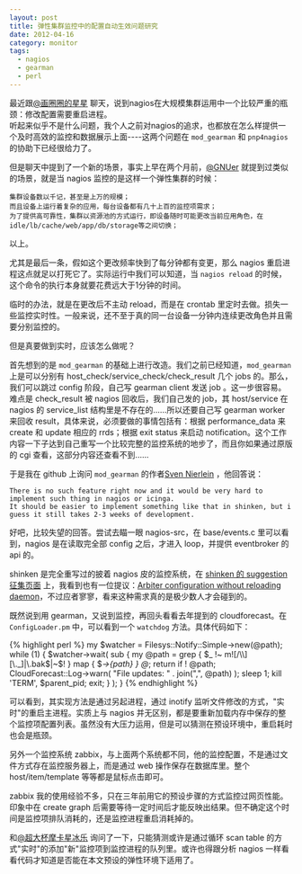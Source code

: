 ```yaml
---
layout: post
title: 弹性集群监控中的配置自动生效问题研究
date: 2012-04-16
category: monitor
tags:
  - nagios
  - gearman
  - perl
---
```


最近跟[@画圈圈的星星](http://weibo.com/fedoracore) 聊天，说到nagios在大规模集群运用中一个比较严重的瓶颈：修改配置需要重启进程。   
听起来似乎不是什么问题，我个人之前对nagios的追求，也都放在怎么样提供一个及时高效的监控和数据展示上面----这两个问题在 `mod_gearman` 和 `pnp4nagios` 的协助下已经很给力了。    

但是聊天中提到了一个新的场景，事实上早在两个月前，[@GNUer](http://weibo.com/tjpm) 就提到过类似的场景，就是当 nagios 监控的是这样一个弹性集群的时候：

    集群设备数以千记，甚至是上万的规模；
    而且设备上运行着复杂的应用，每台设备都有几十上百的监控项需求；
    为了提供高可靠性，集群以资源池的方式运行，即设备随时可能更改当前应用角色，在idle/lb/cache/web/app/db/storage等之间切换；

以上。    

尤其是最后一条，假如这个更改频率快到了每分钟都有变更，那么 nagios 重启进程这点就足以打死它了。实际运行中我们可以知道，当 `nagios reload` 的时候，这个命令的执行本身就要花费远大于1分钟的时间。    

临时的办法，就是在更改后不主动 reload，而是在 crontab 里定时去做。损失一些监控实时性。一般来说，还不至于真的同一台设备一分钟内连续更改角色并且需要分别监控的。    

但是真要做到实时，应该怎么做呢？    

首先想到的是 `mod_gearman` 的基础上进行改造。我们之前已经知道，`mod_gearman` 上是可以分别有 host_check/service_check/check_result 几个 jobs 的。那么，我们可以跳过 config 阶段，自己写 gearman client 发送 job 。这一步很容易。难点是 check_result 被 nagios 回收后，我们自己发的 job，其 host/service 在 nagios 的 service_list 结构里是不存在的......所以还要自己写 gearman worker 来回收 result，具体来说，必须要做的事情包括有：根据 performance_data 来 create 和 update 相应的 rrds；根据 exit status 来启动 notification。这个工作内容一下子达到自己重写一个比较完整的监控系统的地步了，而且你如果通过原版的 cgi 查看，这部分内容还查看不到......    

于是我在 github 上询问 `mod_gearman` 的作者[Sven Nierlein](https://github.com/sni) ，他回答说：

    There is no such feature right now and it would be very hard to implement such thing in nagios or icinga.
    It should be easier to implement something like that in shinken, but i guess it still takes 2-3 weeks of development.

好吧，比较失望的回答。尝试去瞄一眼 nagios-src，在 base/events.c 里可以看到，nagios 是在读取完全部 config 之后，才进入 loop，并提供 eventbroker 的 api 的。    

shinken 是完全重写过的披着 nagios 皮的监控系统，在 [shinken 的 suggestion 征集页面](http://shinken.ideascale.com/) 上，我看到也有一位提议：[Arbiter configuration without reloading daemon](http://shinken.ideascale.com/a/dtd/Arbiter-configuration-without-reloading-daemon/323455-10373)，不过应者寥寥，看来这种需求真的是极少数人才会碰到的。    

既然说到用 gearman，又说到监控，再回头看看去年提到的 cloudforecast。在 `ConfigLoader.pm` 中，可以看到一个 `watchdog` 方法。具体代码如下：

{% highlight perl %}
    my $watcher = Filesys::Notify::Simple->new(\@path);
    while (1) {
        $watcher->wait( sub {
            my @path = grep { $_ !~ m![/\\][\._]|\.bak$|~$!  } map { $_->{path} } @_;
            return if ! @path;
            CloudForecast::Log->warn( "File updates: " . join(",", @path) );
            sleep 1;
            kill 'TERM', $parent_pid;
            exit;
        } );
    }
{% endhighlight %}

可以看到，其实现方法是通过另起进程，通过 inotify 监听文件修改的方式，"实时"的重启主进程。实质上与 nagios 并无区别，都是要重新加载内存中保存的整个监控项配置列表。虽然没有大压力运用，但是可以猜测在预设环境中，重启耗时也会是瓶颈。    

另外一个监控系统 zabbix，与上面两个系统都不同，他的监控配置，不是通过文件方式存在监控服务器上，而是通过 web 操作保存在数据库里。整个 host/item/template 等等都是鼠标点击即可。    

zabbix 我的使用经验不多，只在三年前用它的预设步骤的方式监控过网页性能。印象中在 create graph 后需要等待一定时间后才能反映出结果。但不确定这个时间是监控项排队消耗的，还是监控进程重启消耗掉的。    

和[@超大杯摩卡星冰乐](http://weibo.com/frankymryao) 询问了一下，只能猜测或许是通过循环 scan table 的方式"实时"的添加"新"监控项到监控进程的队列里。或许也得跟分析 nagios 一样看看代码才知道是否能在本文预设的弹性环境下适用了。

